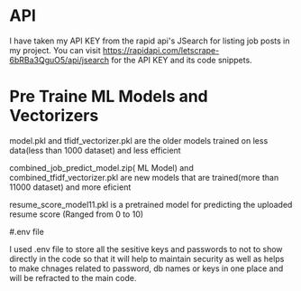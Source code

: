 # API

I have taken my API KEY from the rapid api's JSearch for listing job posts in my project.
You can visit https://rapidapi.com/letscrape-6bRBa3QguO5/api/jsearch for the API KEY and its code snippets.


# Pre Traine ML Models and Vectorizers

model.pkl and tfidf_vectorizer.pkl are the older models trained on less data(less than 1000 dataset) and less efficient

combined_job_predict_model.zip( ML Model) and combined_tfidf_vectorizer.pkl are new models that are trained(more than 11000 dataset) and more eficient

resume_score_model11.pkl is a pretrained model for predicting the uploaded resume score (Ranged from 0 to 10)

#.env file

I used .env file to store all the sesitive keys and passwords to not to show directly in the code so that it will help to maintain security as well as helps to make chnages related to password, db names or keys in one place and will be refracted to the main code.
